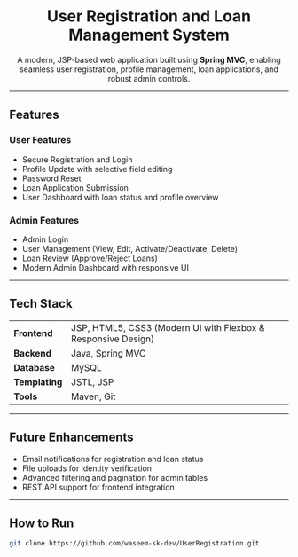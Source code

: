 <h1 align="center">User Registration and Loan Management System</h1>

<p align="center">
  A modern, JSP-based web application built using <strong>Spring MVC</strong>, enabling seamless user registration, profile management, loan applications, and robust admin controls.
</p>

---

## Features

### User Features
<ul>
  <li>Secure Registration and Login</li>
  <li>Profile Update with selective field editing</li>
  <li>Password Reset</li>
  <li>Loan Application Submission</li>
  <li>User Dashboard with loan status and profile overview</li>
</ul>

### Admin Features
<ul>
  <li>Admin Login</li>
  <li>User Management (View, Edit, Activate/Deactivate, Delete)</li>
  <li>Loan Review (Approve/Reject Loans)</li>
  <li>Modern Admin Dashboard with responsive UI</li>
</ul>

---

## Tech Stack

<table>
  <tr>
    <td><strong>Frontend</strong></td>
    <td>JSP, HTML5, CSS3 (Modern UI with Flexbox & Responsive Design)</td>
  </tr>
  <tr>
    <td><strong>Backend</strong></td>
    <td>Java, Spring MVC</td>
  </tr>
  <tr>
    <td><strong>Database</strong></td>
    <td>MySQL</td>
  </tr>
  <tr>
    <td><strong>Templating</strong></td>
    <td>JSTL, JSP</td>
  </tr>
  <tr>
    <td><strong>Tools</strong></td>
    <td>Maven, Git</td>
  </tr>
</table>

---

## Future Enhancements

- Email notifications for registration and loan status
- File uploads for identity verification
- Advanced filtering and pagination for admin tables
- REST API support for frontend integration

---

## How to Run

```bash
git clone https://github.com/waseem-sk-dev/UserRegistration.git

